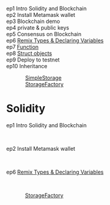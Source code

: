 # 

ep1 Intro Solidity and Blockchain<br>
ep2 Install Metamask wallet<br>
ep3 Blockchain demo<br>
ep4 private & public keys<br>
ep5 Consensus on Blockchain<br>
ep6 <a href="https://gist.github.com/barcodech/a69fcc00589985d8ea83b42e3130aa9d">Remix Types & Declaring Variables</a><br>
ep7 <a href="https://gist.github.com/barcodech/14481fd202579106c1719478ef92b78f">Function</a><br>
ep8 <a href="https://gist.github.com/barcodech/413e6d54e039b92bcb324275c52957ca">Struct objects</a><br>
ep9 Deploy to testnet<br>
ep10 Inheritance<br>


<p style="margin-left:10%; margin-right:10%;"><a href="https://gist.github.com/barcodech/a0e57d2a969b1b6458c43ab6bedfc01c">SimpleStorage</a><br>
<a href="https://gist.github.com/barcodech/b6339b7c299c2e1afada9d9e2aafec44">StorageFactory</a><br></p>

<!DOCTYPE html>
<html>
<head>
<style>
div.a {
  text-indent: 50px;
}

</style>
</head>
<body>

<h1>Solidity</h1>
  <p>ep1 Intro Solidity and Blockchain</p><br>
  <p>ep2 Install Metamask wallet</p><br>
  <p>ep6 <a href="https://gist.github.com/barcodech/a69fcc00589985d8ea83b42e3130aa9d">Remix Types & Declaring Variables</a></p><br>
<div class="a">
  <p><a href="https://gist.github.com/barcodech/b6339b7c299c2e1afada9d9e2aafec44">StorageFactory</a><br></p></p>
</div>


</body>
</html>
